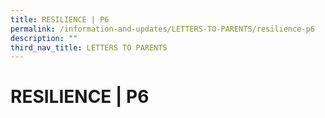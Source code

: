 ```yaml
---
title: RESILIENCE | P6
permalink: /information-and-updates/LETTERS-TO-PARENTS/resilience-p6
description: ""
third_nav_title: LETTERS TO PARENTS
---
```

# RESILIENCE | P6
